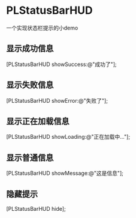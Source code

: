 # PLStatusBarHUD

一个实现状态栏提示的小demo

## 显示成功信息
[PLStatusBarHUD showSuccess:@"成功了"];

## 显示失败信息
[PLStatusBarHUD showError:@"失败了"];

## 显示正在加载信息
[PLStatusBarHUD showLoading:@"正在加载中..."];

## 显示普通信息
[PLStatusBarHUD showMessage:@"这是信息"];

## 隐藏提示
[PLStatusBarHUD hide];